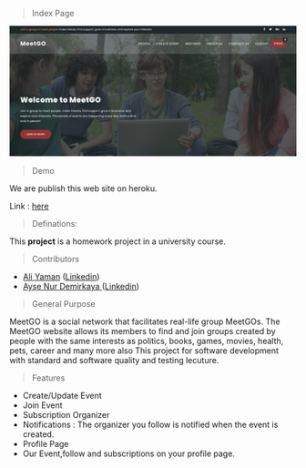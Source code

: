> Index Page

<img src="images/homepage.png">

> Demo

We are publish this web site on heroku.

Link : <a href="https://meetgoo.herokuapp.com/">here</a>

> Definations:

This <b>project</b> is a homework project in a university course.

> Contributors 

* <a href="https://github.com/AliYmn">Ali Yaman</a> (<a href="https://www.linkedin.com/in/aliyaman/">Linkedin</a>)
* <a href="https://github.com/aysenurdemirkaya">Ayşe Nur Demirkaya </a>(<a href="https://www.linkedin.com/in/ay%C5%9Fe-nur-demirkaya-4a438418a/?originalSubdomain=tr">Linkedin</a>)

> General Purpose 

MeetGO is a social network that facilitates real-life group MeetGOs. The MeetGO website allows its members to find and join groups created by people with the same interests as politics, books, games, movies, health, pets, career and many more also This project for software development with standard and software quality and testing lecuture.

> Features

* Create/Update Event
* Join Event
* Subscription Organizer
* Notifications : The organizer you follow is notified when the event is created.
* Profile Page
* Our Event,follow and subscriptions on your profile page.


